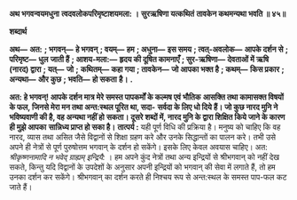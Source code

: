 **अथ भगवन्वयमधुना** **त्वदवलोकपरिमृष्टाशयमला: ।** **सुरऋषिणा यत्कथितं** **तावकेन कथमन्यथा भवति ॥ ४५॥** 

**शब्दार्थ** 

**अथ—** **अत:** **; भगवन्—** **हे भगवन्** **; वयम्—** **हम** **; अधुना—** **इस समय** **; त्वत्-अवलोक—** **आपके दर्शन से** **; परिमृष्ट—** **धुल** **जाती हैं** **; आशय-मला:—** **हृदय की दूषित कामनाएँ** **; सुर-ऋषिणा—** **देवताओं में ऋषि (नारद) द्वारा** **; यत्—** **जो** **;** **कथितम्—** **कहा गया** **; तावकेन—** **जो आपका भक्त है** **; कथम्—** **किस प्रकार** **; अन्यथा—** **और कुछ** **; भवति—** **हो सकता** **है।** **.** 

**अत: हे भगवन्! आपके दर्शन मात्र मेरे समस्त पापकर्मों के कल्मष एवं भौतिक** **आसक्ति तथा कामासक्त विषयों के फल, जिनसे मेरा मन तथा अन्त:स्थल पूरित था, सदा-** **सर्वदा के लिए धो दिये हैं। जो कुछ नारद मुनि ने भविष्यवाणी की है, वह अन्यथा नहीं हो** **सकता। दूसरे शब्दों में, नारद मुनि के द्वारा शिक्षित किये जाने के कारण ही मुझे आपका** **सान्निध्य प्राप्त हो सका है।** **तात्पर्य :** यही पूर्ण विधि की प्रक्रिया है। मनुष्य को चाहिए कि वह नारद, व्यास तथा असित जैसे विद्वानों से शिक्षा ग्रहण करे और उनके सिद्धान्तों का पालन करे। तभी उसे अपने ही नेत्रों से पूर्ण पुरुषोत्तम भगवान् के दर्शन हो सकेंगे। इसके लिए केवल अवयास चाहिए। अत: *श्रीकृष्णनामादि न भवेद् ग्राह्यम् इन्द्रियै:* । हम अपने कुंद नेत्रों तथा अन्य इन्द्रियों से श्रीभगवान् को नहीं देख सकते, किन्तु यदि विद्वानों के उपदेशों के अनुसार अपनी इन्द्रियों को भगवान् की सेवा में लगाते हैं, तो हम उनका दर्शन कर सकेंगे। श्रीभगवान् का दर्शन करते ही निश्चय रूप से अन्त:स्थल के समस्त पाप-फल कट जाते हैं।  